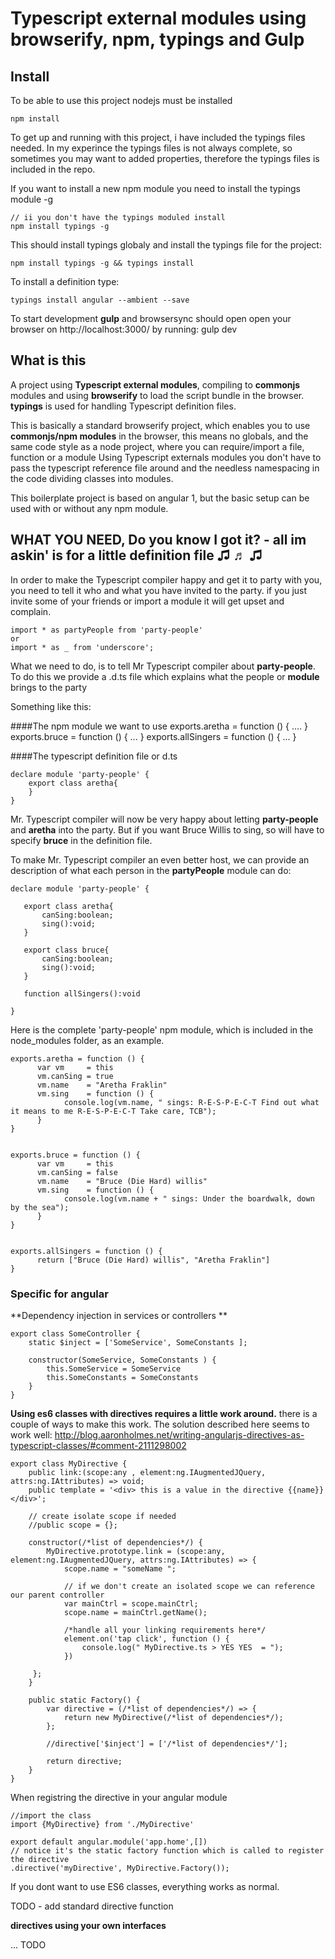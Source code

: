 # Typescript external modules using browserify, npm, typings and Gulp

## Install
To be able to use this project nodejs must be installed

    npm install


To get up and running with this project, i have included the typings files needed.
In my experince the typings files is not always complete, so sometimes you may want to added properties, therefore
the typings files is included in the repo.

If you want to install a new npm module you need to install the typings module -g

    // ii you don't have the typings moduled install
    npm install typings -g




This should install typings globaly and install the typings file for the project:

    npm install typings -g && typings install


To install a definition type:

	typings install angular --ambient --save


To start development **gulp** and browsersync should open open your browser on http://localhost:3000/ by running:
    gulp dev



## What is this
A project using **Typescript external modules**, compiling to **commonjs** modules and using **browserify** to load the script bundle in the browser. **typings** is used for handling Typescript definition files.

This is basically a standard browserify project, which enables you to use **commonjs/npm modules** in the browser, this means no globals, and the same code style as a node project, where you can require/import a file, function or a module
Using Typescript externals modules you don't have to pass the typescript reference file around and the needless namespacing in the code dividing classes into modules.

This boilerplate project is based on angular 1, but the basic setup can be used with or without any npm module.


## WHAT YOU NEED, Do you know I got it? - all im askin' is for a little definition file ♫ ♬ ♫
In order to make the Typescript compiler happy and get it to party with you, you need to tell it who and what you have invited to the party.
if you just invite some of your friends or import a module it will get upset and complain.

    import * as partyPeople from 'party-people'
	or
    import * as _ from 'underscore';


What we need to do, is to tell Mr Typescript compiler about **party-people**.
To do this we provide a .d.ts file which explains what the people or **module** brings to the party

Something like this:

####The npm module we want to use
	exports.aretha = function () {
		  ....
	}
	exports.bruce = function () {
		  ...
	}
	exports.allSingers = function () {
		...
	}

####The typescript definition file or d.ts

    declare module 'party-people' {
        export class aretha{
        }
	}


Mr. Typescript compiler will now be very happy about letting **party-people** and **aretha** into the party.
But if you want Bruce Willis to sing, so will have to specify **bruce** in the definition file.

To make Mr. Typescript compiler an even better host, we can provide an description of what each person in the **partyPeople** module can do:

	declare module 'party-people' {

	   export class aretha{
	       canSing:boolean;
	       sing():void;
	   }

	   export class bruce{
	       canSing:boolean;
	       sing():void;
	   }

	   function allSingers():void

	}


Here is the complete 'party-people' npm module, which is included in the node_modules folder, as an example.

	exports.aretha = function () {
		  var vm     = this
		  vm.canSing = true
		  vm.name    = "Aretha Fraklin"
		  vm.sing    = function () {
				console.log(vm.name, " sings: R-E-S-P-E-C-T Find out what it means to me R-E-S-P-E-C-T Take care, TCB");
		  }
	}


	exports.bruce = function () {
		  var vm     = this
		  vm.canSing = false
		  vm.name    = "Bruce (Die Hard) willis"
		  vm.sing    = function () {
				console.log(vm.name + " sings: Under the boardwalk, down by the sea");
		  }
	}


	exports.allSingers = function () {
		  return ["Bruce (Die Hard) willis", "Aretha Fraklin"]
	}






### Specific for angular

**Dependency injection in services or controllers **

    export class SomeController {
        static $inject = ['SomeService', SomeConstants ];
    
        constructor(SomeService, SomeConstants ) {
            this.SomeService = SomeService
            this.SomeConstants = SomeConstants
        }
    }

**Using es6 classes with directives requires a little work around.** there is a couple of ways to make this work. The solution described here seems to work well:
http://blog.aaronholmes.net/writing-angularjs-directives-as-typescript-classes/#comment-2111298002


    export class MyDirective {
        public link:(scope:any , element:ng.IAugmentedJQuery, attrs:ng.IAttributes) => void;
        public template = '<div> this is a value in the directive {{name}}</div>';

        // create isolate scope if needed
        //public scope = {};

        constructor(/*list of dependencies*/) {
            MyDirective.prototype.link = (scope:any, element:ng.IAugmentedJQuery, attrs:ng.IAttributes) => {
                scope.name = "someName ";

                // if we don't create an isolated scope we can reference our parent controller
                var mainCtrl = scope.mainCtrl;
                scope.name = mainCtrl.getName();

                /*handle all your linking requirements here*/
                element.on('tap click', function () {
                    console.log(" MyDirective.ts > YES YES  = ");
                })

         };
        }
        
        public static Factory() {
            var directive = (/*list of dependencies*/) => {
                return new MyDirective(/*list of dependencies*/);
            };

            //directive['$inject'] = ['/*list of dependencies*/'];

            return directive;
        }
    }
    
When registring the directive in your angular module

    
    //import the class
    import {MyDirective} from './MyDirective'
    
    export default angular.module('app.home',[])
    // notice it's the static factory function which is called to register the directive
    .directive('myDirective', MyDirective.Factory());


If you dont want to use ES6 classes, everything works as normal.

TODO - add standard directive function


**directives using your own interfaces**

... TODO
